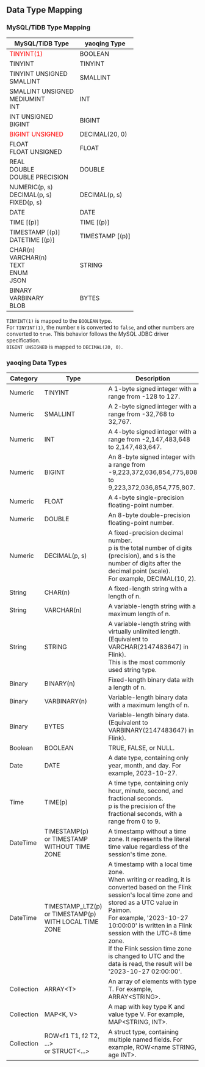 ## Data Type Mapping <!-- {docsify-ignore} -->

### MySQL/TiDB Type Mapping
|MySQL/TiDB Type								    |yaoqing Type	|
|--												|--					|
|<font color=red>TINYINT(1)</font>				|BOOLEAN			|
|TINYINT										|TINYINT			|
|TINYINT UNSIGNED<br>SMALLINT					|SMALLINT			|
|SMALLINT UNSIGNED<br>MEDIUMINT<br>INT			|INT				|
|INT UNSIGNED<br>BIGINT							|BIGINT				|
|<font color=red>BIGINT UNSIGNED</font>			|DECIMAL(20, 0)		|
|FLOAT<br>FLOAT UNSIGNED						|FLOAT				|
|REAL<br>DOUBLE<br>DOUBLE PRECISION				|DOUBLE				|
|NUMERIC(p, s)<br>DECIMAL(p, s)<br>FIXED(p, s)	|DECIMAL(p, s)		|
|DATE											|DATE				|
|TIME [(p)]										|TIME [(p)]			|
|TIMESTAMP [(p)]<br>DATETIME [(p)]				|TIMESTAMP [(p)]	|
|CHAR(n)<br>VARCHAR(n)<br>TEXT<br>ENUM<br>JSON	|STRING				|
|BINARY<br>VARBINARY<br>BLOB					|BYTES				|

`TINYINT(1)` is mapped to the `BOOLEAN` type.<br>
For `TINYINT(1)`, the number `0` is converted to `false`, and other numbers are converted to `true`. This behavior follows the MySQL JDBC driver specification.<br>
`BIGINT UNSIGNED` is mapped to `DECIMAL(20, 0)`.

### yaoqing Data Types
|Category|Type	|Description																					|
|--|--							|--																						|
|Numeric|TINYINT					| A 1-byte signed integer with a range from -128 to 127.													|
|Numeric|SMALLINT					| A 2-byte signed integer with a range from -32,768 to 32,767.											|
|Numeric|INT						| A 4-byte signed integer with a range from -2,147,483,648 to 2,147,483,647.								|
|Numeric|BIGINT						| An 8-byte signed integer with a range from -9,223,372,036,854,775,808 to 9,223,372,036,854,775,807.		|
|Numeric|FLOAT						| A 4-byte single-precision floating-point number.																	|
|Numeric|DOUBLE						| An 8-byte double-precision floating-point number.																	|
|Numeric|DECIMAL(p, s)				| A fixed-precision decimal number.<br>p is the total number of digits (precision), and s is the number of digits after the decimal point (scale).<br>For example, DECIMAL(10, 2).	|										|
|String|CHAR(n)| A fixed-length string with a length of n.                                                                      |
|String|VARCHAR(n)| A variable-length string with a maximum length of n.                                                               |
|String|STRING| A variable-length string with virtually unlimited length.<br>(Equivalent to VARCHAR(2147483647) in Flink).<br>This is the most commonly used string type.|
|Binary|BINARY(n)| Fixed-length binary data with a length of n.                                                               |
|Binary|VARBINARY(n)| Variable-length binary data with a maximum length of n.                                                        |
|Binary|BYTES| Variable-length binary data.<br>(Equivalent to VARBINARY(2147483647) in Flink).											|
|Boolean|BOOLEAN| TRUE, FALSE, or NULL.|										|
|Date|DATE| A date type, containing only year, month, and day. For example, 2023-10-27.|
|Time|TIME(p)| A time type, containing only hour, minute, second, and fractional seconds.<br>p is the precision of the fractional seconds, with a range from 0 to 9.|
|DateTime|TIMESTAMP(p) <br>or TIMESTAMP WITHOUT TIME ZONE| A timestamp without a time zone. It represents the literal time value regardless of the session's time zone.|
|DateTime|TIMESTAMP_LTZ(p) <br>or TIMESTAMP(p) WITH LOCAL TIME ZONE| A timestamp with a local time zone.<br>When writing or reading, it is converted based on the Flink session's local time zone and stored as a UTC value in Paimon.<br>For example, '2023-10-27 10:00:00' is written in a Flink session with the UTC+8 time zone.<br>If the Flink session time zone is changed to UTC and the data is read, the result will be '2023-10-27 02:00:00'.|											|
|Collection|ARRAY\<T\>								| An array of elements with type T. For example, ARRAY\<STRING\>.						|
|Collection|MAP\<K, V\>								| A map with key type K and value type V. For example, MAP\<STRING, INT\>.			|
|Collection|ROW\<f1 T1, f2 T2, ...\> <br>or STRUCT\<...\>	| A struct type, containing multiple named fields. For example, ROW\<name STRING, age INT\>.	|